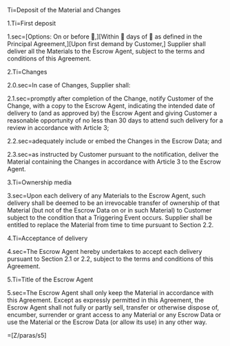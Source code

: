 Ti=Deposit of the Material and Changes 
 
1.Ti=First deposit
 
1.sec=[Options: On or before ,][Within  days of  as defined in the Principal Agreement,][Upon first demand by Customer,] Supplier shall deliver all the Materials to the Escrow Agent, subject to the terms and conditions of this Agreement.
 
2.Ti=Changes
 
2.0.sec=In case of Changes, Supplier shall:
 
2.1.sec=promptly after completion of the Change, notify Customer of the Change, with a copy to the Escrow Agent, indicating the intended date of delivery to (and as approved by) the Escrow Agent and giving Customer a reasonable opportunity of no less than 30 days to attend such delivery for a review in accordance with Article 3;
 
2.2.sec=adequately include or embed the Changes in the Escrow Data; and
 
2.3.sec=as instructed by Customer pursuant to the notification, deliver the Material containing the Changes in accordance with Article 3 to the Escrow Agent.
 
3.Ti=Ownership media
 
3.sec=Upon each delivery of any Materials to the Escrow Agent, such delivery shall be deemed to be an irrevocable transfer of ownership of that Material (but not of the Escrow Data on or in such Material) to Customer subject to the condition that a Triggering Event occurs. Supplier shall be entitled to replace the Material from time to time pursuant to Section 2.2.
 
4.Ti=Acceptance of delivery
 
4.sec=The Escrow Agent hereby undertakes to accept each delivery pursuant to Section 2.1 or 2.2, subject to the terms and conditions of this Agreement.
 
5.Ti=Title of the Escrow Agent
 
5.sec=The Escrow Agent shall only keep the Material in accordance with this Agreement. Except as expressly permitted in this Agreement, the Escrow Agent shall not fully or partly sell, transfer or otherwise dispose of, encumber, surrender or grant access to any Material or any Escrow Data or use the Material or the Escrow Data (or allow its use) in any other way.

=[Z/paras/s5]